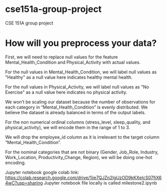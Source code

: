 # cse151a-group-project
CSE 151A group project

# How will you preprocess your data?

First, we will need to replace null values for the feature Mental_Health_Condition and Physical_Activity with actual values.

For the null values in Mental_Health_Condition, we will label null values as "Healthy" as a null value here indicates healthy mental health.

For the null values in Physical_Activity, we will label null values as "No Exercise" as a null value here indicates no physical activity.

We won’t be scaling our dataset because the number of observations for each category in “Mental_Health_Condition” is evenly distributed. We believe the dataset is already balanced in terms of the output labels.

For the non numerical ordinal columns (stress_level, sleep_quality, and physical_activity), we will encode them in the range of 1 to 3.

We will drop the employee_id column as it is irrelevant to the target column “Mental_Health_Condition”.

For the nominal categories that are not binary (Gender, Job_Role, Industry, Work_Location, Productivity_Change, Region), we will be doing one-hot encoding.

Jupyter notebook google colab link: https://colab.research.google.com/drive/1iie7QJZn2lgUzOD9kKXeIcS07fiX64wC?usp=sharing
Jupyter notebook file locally is called milestone2.ipynb
